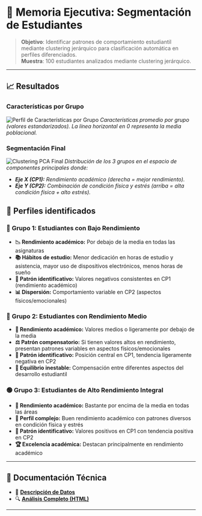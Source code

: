 # 💼 Memoria Ejecutiva: Segmentación de Estudiantes

> **Objetivo**: Identificar patrones de comportamiento estudiantil mediante clustering jerárquico para clasificación automática en perfiles diferenciados.  
> **Muestra**: 100 estudiantes analizados mediante clustering jerárquico.

---

## 📈 Resultados

### Características por Grupo
![Perfil de Características por Grupo](https://github.com/user-attachments/assets/4be0c515-7bce-44d8-a411-d07498bfacba)
*Características promedio por grupo (valores estandarizados). La línea horizontal en 0 representa la media poblacional.*

### Segmentación Final
![Clustering PCA Final](https://github.com/user-attachments/assets/96daf296-e208-4b12-a320-1cae7679f4f4)
*Distribución de los 3 grupos en el espacio de componentes principales donde:*
-  ***Eje X (CP1):** Rendimiento académico (derecha = mejor rendimiento).*
-  ***Eje Y (CP2):** Combinación de condición física y estrés (arriba = alta condición física + alto estrés).*

## 👥 Perfiles identificados

### 🔴 **Grupo 1: Estudiantes con Bajo Rendimiento**

- **📉 Rendimiento académico:** Por debajo de la media en todas las asignaturas  
- **📚 Hábitos de estudio:** Menor dedicación en horas de estudio y asistencia, mayor uso de dispositivos electrónicos, menos horas de sueño  
- **🎯 Patrón identificativo:** Valores negativos consistentes en CP1 (rendimiento académico)  
- **📊 Dispersión:** Comportamiento variable en CP2 (aspectos físicos/emocionales)

### 🔵 **Grupo 2: Estudiantes con Rendimiento Medio**

- **📑 Rendimiento académico:** Valores medios o ligeramente por debajo de la media  
- **⚖️ Patrón compensatorio:** Si tienen valores altos en rendimiento, presentan patrones variables en aspectos físicos/emocionales  
- **🎯 Patrón identificativo:** Posición central en CP1, tendencia ligeramente negativa en CP2  
- **🔄 Equilibrio inestable:** Compensación entre diferentes aspectos del desarrollo estudiantil

### 🟢 **Grupo 3: Estudiantes de Alto Rendimiento Integral**

- **🌟 Rendimiento académico:** Bastante por encima de la media en todas las áreas  
- **💪 Perfil complejo:** Buen rendimiento académico con patrones diversos en condición física y estrés  
- **🎯 Patrón identificativo:** Valores positivos en CP1 con tendencia positiva en CP2  
- **🏆 Excelencia académica:** Destacan principalmente en rendimiento académico

---

## 📂 Documentación Técnica

- 💾 **[Descripción de Datos](../data/README.md)**
- 🔍 **[Análisis Completo (HTML)](../code/analisis_clustering.html)**

---
